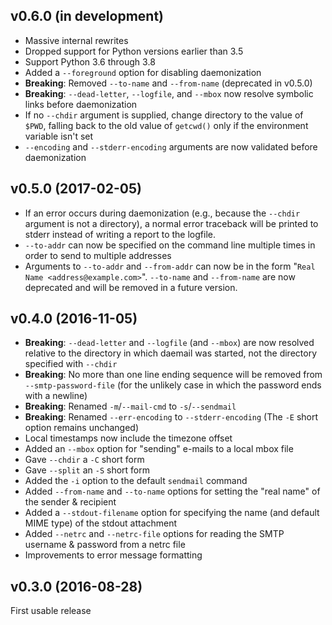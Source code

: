 v0.6.0 (in development)
-----------------------
- Massive internal rewrites
- Dropped support for Python versions earlier than 3.5
- Support Python 3.6 through 3.8
- Added a `--foreground` option for disabling daemonization
- **Breaking**: Removed `--to-name` and `--from-name` (deprecated in v0.5.0)
- **Breaking**: `--dead-letter`, `--logfile`, and `--mbox` now resolve symbolic
  links before daemonization
- If no `--chdir` argument is supplied, change directory to the value of
  `$PWD`, falling back to the old value of `getcwd()` only if the environment
  variable isn't set
- `--encoding` and `--stderr-encoding` arguments are now validated before
  daemonization

v0.5.0 (2017-02-05)
-------------------
- If an error occurs during daemonization (e.g., because the `--chdir` argument
  is not a directory), a normal error traceback will be printed to stderr
  instead of writing a report to the logfile.
- `--to-addr` can now be specified on the command line multiple times in order
  to send to multiple addresses
- Arguments to `--to-addr` and `--from-addr` can now be in the form "`Real Name
  <address@example.com>`".  `--to-name` and `--from-name` are now deprecated
  and will be removed in a future version.

v0.4.0 (2016-11-05)
-------------------
- **Breaking**: `--dead-letter` and `--logfile` (and `--mbox`) are now resolved
  relative to the directory in which daemail was started, not the directory
  specified with `--chdir`
- **Breaking**: No more than one line ending sequence will be removed from
  `--smtp-password-file` (for the unlikely case in which the password ends with
  a newline)
- **Breaking**: Renamed `-m`/`--mail-cmd` to `-s`/`--sendmail`
- **Breaking**: Renamed `--err-encoding` to `--stderr-encoding` (The `-E` short
  option remains unchanged)
- Local timestamps now include the timezone offset
- Added an `--mbox` option for "sending" e-mails to a local mbox file
- Gave `--chdir` a `-C` short form
- Gave `--split` an `-S` short form
- Added the `-i` option to the default `sendmail` command
- Added `--from-name` and `--to-name` options for setting the "real name" of
  the sender & recipient
- Added a `--stdout-filename` option for specifying the name (and default MIME
  type) of the stdout attachment
- Added `--netrc` and `--netrc-file` options for reading the SMTP username &
  password from a netrc file
- Improvements to error message formatting

v0.3.0 (2016-08-28)
-------------------
First usable release
